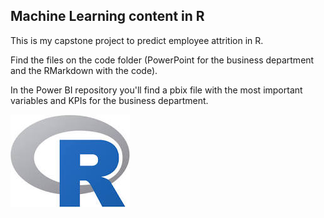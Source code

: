 ## Machine Learning content in R

This is my capstone project to predict employee attrition in R.

Find the files on the code folder (PowerPoint for the business department and the RMarkdown with the code). 

In the Power BI repository you'll find a pbix file with the most important variables and KPIs for the business department.

![R](https://github.com/rubenfm77/Machine-learning-/blob/main/R.jpg)

